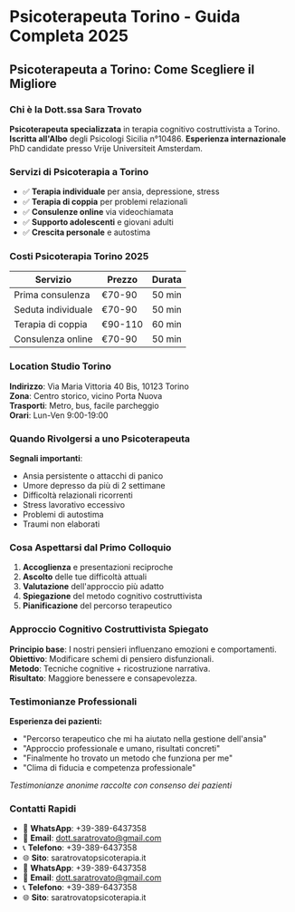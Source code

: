 # Psicoterapeuta Torino - Guida Completa 2025

## Psicoterapeuta a Torino: Come Scegliere il Migliore

### Chi è la Dott.ssa Sara Trovato
**Psicoterapeuta specializzata** in terapia cognitivo costruttivista a Torino. **Iscritta all'Albo** degli Psicologi Sicilia n°10486. **Esperienza internazionale** PhD candidate presso Vrije Universiteit Amsterdam.

### Servizi di Psicoterapia a Torino
- ✅ **Terapia individuale** per ansia, depressione, stress
- ✅ **Terapia di coppia** per problemi relazionali  
- ✅ **Consulenze online** via videochiamata
- ✅ **Supporto adolescenti** e giovani adulti
- ✅ **Crescita personale** e autostima

### Costi Psicoterapia Torino 2025
| Servizio | Prezzo | Durata |
|----------|--------|--------|
| Prima consulenza | €70-90 | 50 min |
| Seduta individuale | €70-90 | 50 min |
| Terapia di coppia | €90-110 | 60 min |
| Consulenza online | €70-90 | 50 min |

### Location Studio Torino
**Indirizzo**: Via Maria Vittoria 40 Bis, 10123 Torino  
**Zona**: Centro storico, vicino Porta Nuova  
**Trasporti**: Metro, bus, facile parcheggio  
**Orari**: Lun-Ven 9:00-19:00

### Quando Rivolgersi a uno Psicoterapeuta
**Segnali importanti**:
- Ansia persistente o attacchi di panico
- Umore depresso da più di 2 settimane
- Difficoltà relazionali ricorrenti
- Stress lavorativo eccessivo
- Problemi di autostima
- Traumi non elaborati

### Cosa Aspettarsi dal Primo Colloquio
1. **Accoglienza** e presentazioni reciproche
2. **Ascolto** delle tue difficoltà attuali  
3. **Valutazione** dell'approccio più adatto
4. **Spiegazione** del metodo cognitivo costruttivista
5. **Pianificazione** del percorso terapeutico

### Approccio Cognitivo Costruttivista Spiegato
**Principio base**: I nostri pensieri influenzano emozioni e comportamenti.  
**Obiettivo**: Modificare schemi di pensiero disfunzionali.  
**Metodo**: Tecniche cognitive + ricostruzione narrativa.  
**Risultato**: Maggiore benessere e consapevolezza.

### Testimonianze Professionali
**Esperienza dei pazienti:**
- "Percorso terapeutico che mi ha aiutato nella gestione dell'ansia"
- "Approccio professionale e umano, risultati concreti" 
- "Finalmente ho trovato un metodo che funziona per me"
- "Clima di fiducia e competenza professionale"

*Testimonianze anonime raccolte con consenso dei pazienti*

### Contatti Rapidi
- 📱 **WhatsApp**: +39-389-6437358
- 📧 **Email**: dott.saratrovato@gmail.com  
- 📞 **Telefono**: +39-389-6437358
- 🌐 **Sito**: saratrovatopsicoterapia.it
- 📱 **WhatsApp**: +39-389-6437358
- 📧 **Email**: dott.saratrovato@gmail.com  
- 📞 **Telefono**: +39-389-6437358
- 🌐 **Sito**: saratrovatopsicoterapia.it
